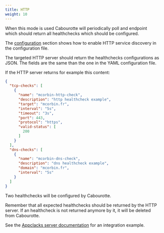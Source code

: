 ```yaml
---
title: HTTP
weight: 10
---
```


When this mode is used Cabourotte will periodically poll and endpoint which should return all healthchecks which should be configured.

The [configuration](/installation/configuration/) section shows how to enable HTTP service discovery in the configuration file.

The targeted HTTP server should return the healthchecks configurations as JSON. The fields are the same than the one in the YAML configuration file.

If the HTTP server returns for example this content:

```json
{
  "tcp-checks": [
    {
      "name": "mcorbin-http-check",
      "description": "http healthcheck example",
      "target": "mcorbin.fr",
      "interval": "5s",
      "timeout": "3s",
      "port": 443,
      "protocol": "https",
      "valid-status": [
        200
      ]
    }
  ],
  "dns-checks": [
    {
      "name": "mcorbin-dns-check",
      "description": "dns healthcheck example",
      "domain": "mcorbin.fr",
      "interval": "5s"
    }
  ]
}
```

Two healthchecks will be configured by Cabourotte.

Remember that all expected healthchecks should be returned by the HTTP server. If an healthcheck is not returned anymore by it, it will be deleted from Cabourotte.

See the [Appclacks server documentation](https://doc.appclacks.com/healthcheck/cabourotte/index.html) for an integration example.

